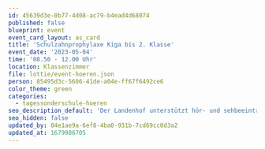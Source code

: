 ```yaml
---
id: 45639d3e-0b77-4d08-ac79-b4ead4d68074
published: false
blueprint: event
event_card_layout: as_card
title: 'Schulzahnprophylaxe Kiga bis 2. Klasse'
event_date: '2023-05-04'
time: '08.50 - 12.00 Uhr'
location: Klassenzimmer
file: lottie/event-hoeren.json
person: 85495d3c-5606-41de-a04e-ff67f6492ce6
color_theme: green
categories:
  - tagessonderschule-hoeren
seo_description_default: 'Der Landenhof unterstützt hör- und sehbeeinträchtigte Kinder & Jugendliche in ihrem selbstbestimmten Leben durch Förderung ihrer Fähigkeiten & Entwicklung'
seo_hidden: false
updated_by: 04e1ae9a-6ef8-4ba0-931b-7cd69cc0d3a2
updated_at: 1679986705
---
```

